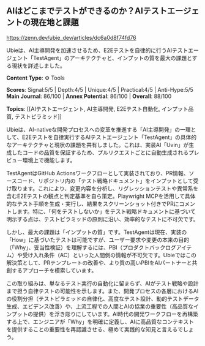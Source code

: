 ## AIはどこまでテストができるのか？AIテストエージェントの現在地と課題

https://zenn.dev/ubie_dev/articles/dc6a0d8f74fd76

Ubieは、AI主導開発を加速させるため、E2Eテストを自律的に行うAIテストエージェント「TestAgent」のアーキテクチャと、インプットの質を最大の課題とする現状を詳述しました。

**Content Type**: ⚙️ Tools

**Scores**: Signal:5/5 | Depth:4/5 | Unique:4/5 | Practical:4/5 | Anti-Hype:5/5
**Main Journal**: 86/100 | **Annex Potential**: 86/100 | **Overall**: 88/100

**Topics**: [[AIテストエージェント, AI主導開発, E2Eテスト自動化, インプット品質, テストピラミッド]]

Ubieは、AI-nativeな開発プロセスへの変革を推進する「AI主導開発」の一環として、E2Eテストを自律実行するAIテストエージェント「TestAgent」の具体的なアーキテクチャと現状の課題を共有しました。これは、実装AI「Uvin」が生成したコードの品質を保証するため、プルリクエストごとに自動生成されるプレビュー環境上で機能します。

TestAgentはGitHub Actionsワークフローとして実装されており、PR情報、ソースコード、リポジトリ内の「テスト戦略ドキュメント」をインプットとして受け取ります。これにより、変更内容を分析し、リグレッションテストや異常系を含むE2Eテストの観点と判定基準を自ら策定。Playwright MCPを活用して具体的なテスト手順を生成・実行し、結果をスクリーンショット付きでPRにコメントします。特に、「何をテストしないか」をテスト戦略ドキュメントに基づいて明示する点は、テストピラミッドの原則に沿い、効率的なテストに不可欠です。

しかし、最大の課題は「インプットの質」です。TestAgentは現在、実装の「How」に基づいたテストは可能ですが、ユーザー要求や変更の本来の目的（「Why」、妥当性検証）を理解するには、PBI（プロダクトバックログアイテム）や受け入れ条件（AC）といった人間側の情報が不可欠です。Ubieではこの解決策として、PRテンプレートの改善や、より質の高いPBIをAIパートナーと共創するアプローチを模索しています。

この取り組みは、単なるテスト実行の自動化に留まらず、AIがテスト戦略や設計まで担う自律テストの可能性を示します。また、開発プロセスの各層におけるAIの役割分担（テストピラミッドの自律化、高度なテスト設計、動的テストデータ生成、エビデンス改善）や、上流工程での人間とAIの協業の重要性（高品質なインプットの提供）を浮き彫りにしています。AI時代の開発ワークフローを再構築する上で、エンジニアが「Why」を明確に定義し、AIに高品質なコンテキストを提供することの重要性を再認識させる、極めて実践的な知見と言えるでしょう。